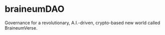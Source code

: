 # braineumDAO
Governance for a revolutionary, A.I.-driven, crypto-based new world called BraineumVerse.
